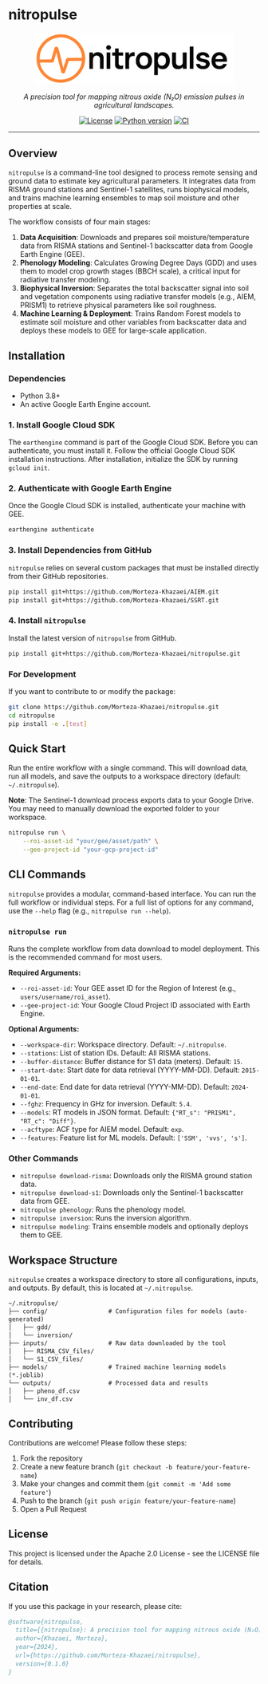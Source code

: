 # nitropulse

<p align="center">
  <a href="https://github.com/Morteza-Khazaei/nitropulse">
    <!-- Add your logo here -->
    <img src="https://raw.githubusercontent.com/Morteza-Khazaei/nitropulse/main/logo/nitropulse.png" alt="nitropulse logo" width="400" />
  </a>
</p>

<p align="center">
    <em>A precision tool for mapping nitrous oxide (N₂O) emission pulses in agricultural landscapes.</em>
</p>

<p align="center">
    <a href="https://github.com/Morteza-Khazaei/nitropulse/blob/main/LICENSE"><img src="https://img.shields.io/badge/License-Apache_2.0-blue.svg" alt="License"></a>
    <a href="#"><img src="https://img.shields.io/badge/python-3.8+-blue.svg" alt="Python version"></a>
    <a href="https://github.com/Morteza-Khazaei/nitropulse/actions/workflows/ci.yml"><img src="https://github.com/Morteza-Khazaei/nitropulse/actions/workflows/ci.yml/badge.svg" alt="CI"></a>
</p>

---

## Overview

`nitropulse` is a command-line tool designed to process remote sensing and ground data to estimate key agricultural parameters. It integrates data from RISMA ground stations and Sentinel-1 satellites, runs biophysical models, and trains machine learning ensembles to map soil moisture and other properties at scale.

The workflow consists of four main stages:
1.  **Data Acquisition**: Downloads and prepares soil moisture/temperature data from RISMA stations and Sentinel-1 backscatter data from Google Earth Engine (GEE).
2.  **Phenology Modeling**: Calculates Growing Degree Days (GDD) and uses them to model crop growth stages (BBCH scale), a critical input for radiative transfer modeling.
3.  **Biophysical Inversion**: Separates the total backscatter signal into soil and vegetation components using radiative transfer models (e.g., AIEM, PRISM1) to retrieve physical parameters like soil roughness.
4.  **Machine Learning & Deployment**: Trains Random Forest models to estimate soil moisture and other variables from backscatter data and deploys these models to GEE for large-scale application.

## Installation

### Dependencies
- Python 3.8+
- An active Google Earth Engine account.

### 1. Install Google Cloud SDK
The `earthengine` command is part of the Google Cloud SDK. Before you can authenticate, you must install it.
Follow the official Google Cloud SDK installation instructions. After installation, initialize the SDK by running `gcloud init`.

### 2. Authenticate with Google Earth Engine
Once the Google Cloud SDK is installed, authenticate your machine with GEE.
```bash
earthengine authenticate
```

### 3. Install Dependencies from GitHub
`nitropulse` relies on several custom packages that must be installed directly from their GitHub repositories.
```bash
pip install git+https://github.com/Morteza-Khazaei/AIEM.git
pip install git+https://github.com/Morteza-Khazaei/SSRT.git
```

### 4. Install `nitropulse`
Install the latest version of `nitropulse` from GitHub.
```bash
pip install git+https://github.com/Morteza-Khazaei/nitropulse.git
```

### For Development
If you want to contribute to or modify the package:
```bash
git clone https://github.com/Morteza-Khazaei/nitropulse.git
cd nitropulse
pip install -e .[test]
```

## Quick Start
Run the entire workflow with a single command. This will download data, run all models, and save the outputs to a workspace directory (default: `~/.nitropulse`).

**Note**: The Sentinel-1 download process exports data to your Google Drive. You may need to manually download the exported folder to your workspace.

```bash
nitropulse run \
    --roi-asset-id "your/gee/asset/path" \
    --gee-project-id "your-gcp-project-id"
```

## CLI Commands
`nitropulse` provides a modular, command-based interface. You can run the full workflow or individual steps. For a full list of options for any command, use the `--help` flag (e.g., `nitropulse run --help`).

### `nitropulse run`
Runs the complete workflow from data download to model deployment. This is the recommended command for most users.

**Required Arguments:**
- `--roi-asset-id`: Your GEE asset ID for the Region of Interest (e.g., `users/username/roi_asset`).
- `--gee-project-id`: Your Google Cloud Project ID associated with Earth Engine.

**Optional Arguments:**
- `--workspace-dir`: Workspace directory. Default: `~/.nitropulse`.
- `--stations`: List of station IDs. Default: All RISMA stations.
- `--buffer-distance`: Buffer distance for S1 data (meters). Default: `15`.
- `--start-date`: Start date for data retrieval (YYYY-MM-DD). Default: `2015-01-01`.
- `--end-date`: End date for data retrieval (YYYY-MM-DD). Default: `2024-01-01`.
- `--fghz`: Frequency in GHz for inversion. Default: `5.4`.
- `--models`: RT models in JSON format. Default: `{"RT_s": "PRISM1", "RT_c": "Diff"}`.
- `--acftype`: ACF type for AIEM model. Default: `exp`.
- `--features`: Feature list for ML models. Default: `['SSM', 'vvs', 's']`.

### Other Commands
- `nitropulse download-risma`: Downloads only the RISMA ground station data.
- `nitropulse download-s1`: Downloads only the Sentinel-1 backscatter data from GEE.
- `nitropulse phenology`: Runs the phenology model.
- `nitropulse inversion`: Runs the inversion algorithm.
- `nitropulse modeling`: Trains ensemble models and optionally deploys them to GEE.

## Workspace Structure
`nitropulse` creates a workspace directory to store all configurations, inputs, and outputs. By default, this is located at `~/.nitropulse`.

```
~/.nitropulse/
├── config/                 # Configuration files for models (auto-generated)
│   ├── gdd/
│   └── inversion/
├── inputs/                 # Raw data downloaded by the tool
│   ├── RISMA_CSV_files/
│   └── S1_CSV_files/
├── models/                 # Trained machine learning models (*.joblib)
└── outputs/                # Processed data and results
│   ├── pheno_df.csv
│   └── inv_df.csv
```

## Contributing
Contributions are welcome! Please follow these steps:
1. Fork the repository
2. Create a new feature branch (`git checkout -b feature/your-feature-name`)
3. Make your changes and commit them (`git commit -m 'Add some feature'`)
4. Push to the branch (`git push origin feature/your-feature-name`)
5. Open a Pull Request

## License
This project is licensed under the Apache 2.0 License - see the LICENSE file for details.

## Citation
If you use this package in your research, please cite:

```bibtex
@software{nitropulse,
  title={{nitropulse}: A precision tool for mapping nitrous oxide (N₂O) emission pulses in agricultural landscapes},
  author={Khazaei, Morteza},
  year={2024},
  url={https://github.com/Morteza-Khazaei/nitropulse},
  version={0.1.0}
}
```
